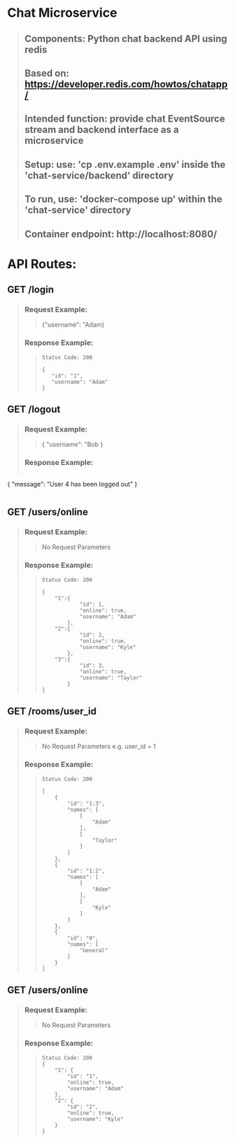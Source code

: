# Chat Microservice
> 
> ## Components: Python chat backend API using redis
>
> ## Based on: https://developer.redis.com/howtos/chatapp/
>
> ## Intended function: provide chat EventSource stream and backend interface as a microservice 
>
> ## Setup: use: 'cp .env.example .env' inside the 'chat-service/backend' directory
>
> ## To run, use: 'docker-compose up' within the 'chat-service' directory
>
> ## Container endpoint: http://localhost:8080/

# API Routes:

## GET /login
> ### Request Example:
> > {"username": "Adam}
> ### Response Example:
> > ```
> > Status Code: 200
> >
> >{
> >    "id": "1",
> >    "username": "Adam"
> >}
> > ```

## GET /logout
> ### Request Example:
> > { "username": "Bob } 
> ### Response Example:
> > ```
{
    "message": "User 4 has been logged out"
}
> > ```

## GET /users/online
> ### Request Example:
> > No Request Parameters
> ### Response Example:
> > ```
> > Status Code: 200
> > 
> > {
> >     "1":{
> >             "id": 1,
> >             "online": true,
> >             "username": "Adam"
> >         },
> >     "2":{
> >             "id": 2,
> >             "online": true,
> >             "username": "Kyle"
> >         },
> >     "3":{
> >             "id": 3,
> >             "online": true,
> >             "username": "Taylor"
> >         }
> > }
> > ```

## GET /rooms/user_id
> ### Request Example:
> > No Request Parameters
> > e.g. user_id = 1
> ### Response Example:
> > ```
> > Status Code: 200
> > 
> > [
> >     {
> >         "id": "1:3",
> >         "names": [
> >             [
> >                 "Adam"
> >             ],
> >             [
> >                 "Taylor"
> >             ]
> >         ]
> >     },
> >     {
> >         "id": "1:2",
> >         "names": [
> >             [
> >                 "Adam"
> >             ],
> >             [
> >                 "Kyle"
> >             ]
> >         ]
> >     },
> >     {
> >         "id": "0",
> >         "names": [
> >             "General"
> >         ]
> >     }
> > ]
> > ```

## GET /users/online
> ### Request Example:
> > No Request Parameters
> ### Response Example:
> > ```
> > Status Code: 200
> > {
> >     "1": {
> >         "id": "1",
> >         "online": true,
> >         "username": "Adam"
> >     },
> >     "2": {
> >         "id": "2",
> >         "online": true,
> >         "username": "Kyle"
> >     }
> > }
> > ```